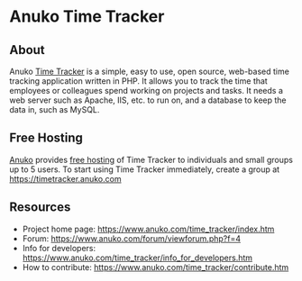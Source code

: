 # Anuko Time Tracker

## About
Anuko [Time Tracker](https://www.anuko.com/time_tracker/index.htm) is a simple, easy to use, open source, web-based time tracking application written in PHP. It allows you to track the time that employees or colleagues spend working on projects and tasks. It needs a web server such as Apache, IIS, etc. to run on, and a database to keep the data in, such as MySQL.

## Free Hosting
[Anuko](https://www.anuko.com) provides [free hosting](https://www.anuko.com/time_tracker/free_hosting/index.htm) of Time Tracker to individuals and small groups up to 5 users. To start using Time Tracker immediately, create a group at https://timetracker.anuko.com

## Resources
* Project home page: https://www.anuko.com/time_tracker/index.htm
* Forum: https://www.anuko.com/forum/viewforum.php?f=4
* Info for developers: https://www.anuko.com/time_tracker/info_for_developers.htm
* How to contribute: https://www.anuko.com/time_tracker/contribute.htm
